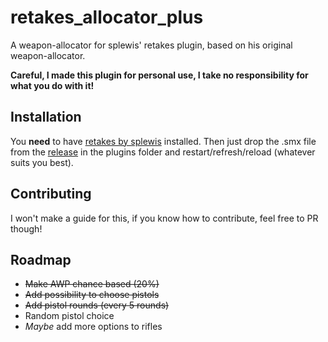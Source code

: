# retakes_allocator_plus
A weapon-allocator for splewis' retakes plugin, based on his original weapon-allocator.

**Careful, I made this plugin for personal use, I take no responsibility for what you do with it!**

## Installation
You **need** to have [retakes by splewis](https://github.com/splewis/csgo-retakes) installed.
Then just drop the .smx file from the [release](https://github.com/dev-viinz/retakes_allocator_plus/releases) in the plugins folder and restart/refresh/reload (whatever suits you best).

## Contributing
I won't make a guide for this, if you know how to contribute, feel free to PR though!

## Roadmap
- ~~Make AWP chance based (20%)~~
- ~~Add possibility to choose pistols~~
- ~~Add pistol rounds (every 5 rounds)~~
- Random pistol choice
- *Maybe* add more options to rifles
